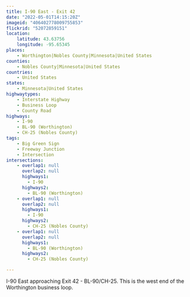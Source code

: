 ```yaml
---
title: I-90 East - Exit 42
date: "2022-05-01T14:15:20Z"
imageid: "406402778009755853"
flickrid: "52072859151"
location:
    latitude: 43.63756
    longitude: -95.65345
places:
    - Worthington|Nobles County|Minnesota|United States
counties:
    - Nobles County|Minnesota|United States
countries:
    - United States
states:
    - Minnesota|United States
highwaytypes:
    - Interstate Highway
    - Business Loop
    - County Road
highways:
    - I-90
    - BL-90 (Worthington)
    - CH-25 (Nobles County)
tags:
    - Big Green Sign
    - Freeway Junction
    - Intersection
intersections:
    - overlap1: null
      overlap2: null
      highways1:
        - I-90
      highways2:
        - BL-90 (Worthington)
    - overlap1: null
      overlap2: null
      highways1:
        - I-90
      highways2:
        - CH-25 (Nobles County)
    - overlap1: null
      overlap2: null
      highways1:
        - BL-90 (Worthington)
      highways2:
        - CH-25 (Nobles County)

---
```

I-90 East approaching Exit 42 - BL-90/CH-25.  This is the west end of the Worthington business loop.
